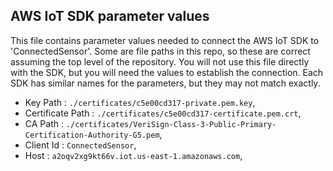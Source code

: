 ## AWS IoT SDK parameter values
This file contains parameter values needed to connect the AWS IoT SDK to 'ConnectedSensor'. Some are file paths
in this repo, so these are correct assuming the top level of the repository. You will not use this file directly
with the SDK, but you will need the values to establish the connection. Each SDK has similar names for the parameters, but
they may not match exactly.

- Key Path   : `./certificates/c5e00cd317-private.pem.key`,
- Certificate Path  : `./certificates/c5e00cd317-certificate.pem.crt`,
- CA Path    : `./certificates/VeriSign-Class-3-Public-Primary-Certification-Authority-G5.pem`,
- Client Id  : `ConnectedSensor`,
- Host       : `a2oqv2xg9kt66v.iot.us-east-1.amazonaws.com`,